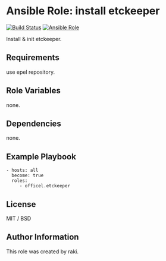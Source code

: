 Ansible Role: install etckeeper
=========

[![Build Status](https://travis-ci.org/officel/ansible-role-etckeeper.svg?branch=master)](https://travis-ci.org/officel/ansible-role-etckeeper)
[![Ansible Role](https://img.shields.io/badge/galaxy-officel.etckeeper-blue.svg?maxAge=2592000)](https://galaxy.ansible.com/officel/etckeeper/)

Install & init etckeeper.

Requirements
------------

use epel repository.

Role Variables
--------------

none.

Dependencies
------------

none.

Example Playbook
----------------

    - hosts: all
      become: true
      roles:
         - officel.etckeeper

License
-------

MIT / BSD

Author Information
------------------

This role was created by raki.
